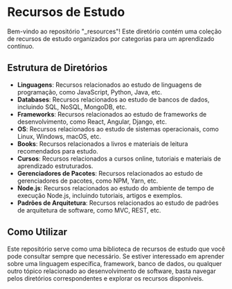 # Recursos de Estudo

Bem-vindo ao repositório "_resources"! Este diretório contém uma coleção de recursos de estudo organizados por categorias para um aprendizado contínuo.

## Estrutura de Diretórios

- **Linguagens**: Recursos relacionados ao estudo de linguagens de programação, como JavaScript, Python, Java, etc.
- **Databases**: Recursos relacionados ao estudo de bancos de dados, incluindo SQL, NoSQL, MongoDB, etc.
- **Frameworks**: Recursos relacionados ao estudo de frameworks de desenvolvimento, como React, Angular, Django, etc.
- **OS**: Recursos relacionados ao estudo de sistemas operacionais, como Linux, Windows, macOS, etc.
- **Books**: Recursos relacionados a livros e materiais de leitura recomendados para estudo.
- **Cursos**: Recursos relacionados a cursos online, tutoriais e materiais de aprendizado estruturados.
- **Gerenciadores de Pacotes**: Recursos relacionados ao estudo de gerenciadores de pacotes, como NPM, Yarn, etc.
- **Node.js**: Recursos relacionados ao estudo do ambiente de tempo de execução Node.js, incluindo tutoriais, artigos e exemplos.
- **Padrões de Arquitetura**: Recursos relacionados ao estudo de padrões de arquitetura de software, como MVC, REST, etc.

## Como Utilizar

Este repositório serve como uma biblioteca de recursos de estudo que você pode consultar sempre que necessário. Se estiver interessado em aprender sobre uma linguagem específica, framework, banco de dados, ou qualquer outro tópico relacionado ao desenvolvimento de software, basta navegar pelos diretórios correspondentes e explorar os recursos disponíveis.


